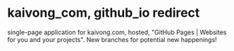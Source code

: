 # kaivong_com, github_io redirect
single-page application for kaivong.com, hosted, 
"GitHub Pages | Websites for you and your projects".
New branches for potential new happenings!
